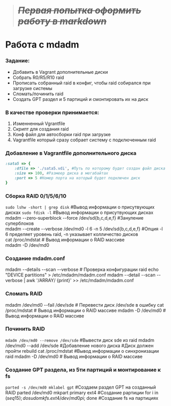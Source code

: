 ># ***~~Первая попытка оформить работу в markdown~~***

# Работа с mdadm
### Задание: 
- Добавить в Vagrant дополнительные диски
- Собрать R0/R5/R10 raid
- Прописать собранный raid в конфиг, чтобы raid собирался при загрузке системы
- Сломать/починить raid
- Создать GPT раздел и 5 партиций и смонтировать их на диск

### В качестве проверки принимается: 
1. Изменненный Vgrantfile 
2. Скрипт для создания raid
3. Конф файл для автосборки raid при загрузке
4. Vagrantfile который сразу собрает систему с подключенным raid


### Добавление в Vagrantfile дополнительного диска
```ruby
:sata5 => {
	:dfile => './sata5.vdi', #Путь по которому будет создан файл диска
	:size => 100, #Размеер диска в мегабайтах
	:port => 5 #Номер порта на который будет подключен диск
}
```

### Сборка RAID 0/1/5/6/10
`sudo lshw -short | grep disk` #Вывод информации о присутвующих дисках
`sudo fdisk -l` #Вывод информации о присутвующих дисках
mdadm --zero-superblock --force /dev/sd{b,c,d,e,f} #Зануление суперблоков  
mdadm --create --verbose /dev/md0 -l 6 -n 5 /dev/sd{b,c,d,e,f} #Опция -l 6 пределяет уровень raid, -n указывает колличество дисков  
cat /proc/mdstat # Вывод информации о RAID массиве  
mdadm -D /dev/md0  


### Создание mdadm.conf 
mdadm --details --scan --verbose # Проверка конфигурации raid
echo "DEVICE partitions" > /etc/mdadm/mdadm.conf
mdadm --detail --scan --verbose | awk '/ARRAY/ {print}' >> /etc/mdadm/mdadm.conf 

### Сломать RAID
mdadm /dev/md0 --fail /dev/sde # Перевести диск /dev/sde в ошибку
cat /proc/mdstat # Вывод информации о RAID массиве
mdadm -D /dev/md0 # Вывод информации о RAID массиве

### Починить RAID
`mdadm /dev/md0 --remove /dev/sde` #Вывести диск sde из raid
mdadm /dev/md0 --add /dev/sde #Добавление нового диска
#Диск должен пройти rebuild
cat /proc/mdstat #Вывод информации о синхронизации raid
mdadm -D /dev/md0 # Вывод информации о RAID массиве

### Создание GPT раздела, из 5ти партиций и монтирование к fs
`parted -s /dev/md0 mklabel gpt` #Создаем раздел GPT на созданный RAID
parted /dev/md0 mkpart primary ext4 #Создание рартиции
for i in $(seq 1 5); do sudo mkfs.ext4 /dev/md0p$i; done #Создание fs на партициях





